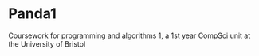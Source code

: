 # Panda1
Coursework for programming and algorithms 1, a 1st year CompSci unit at the University of Bristol
